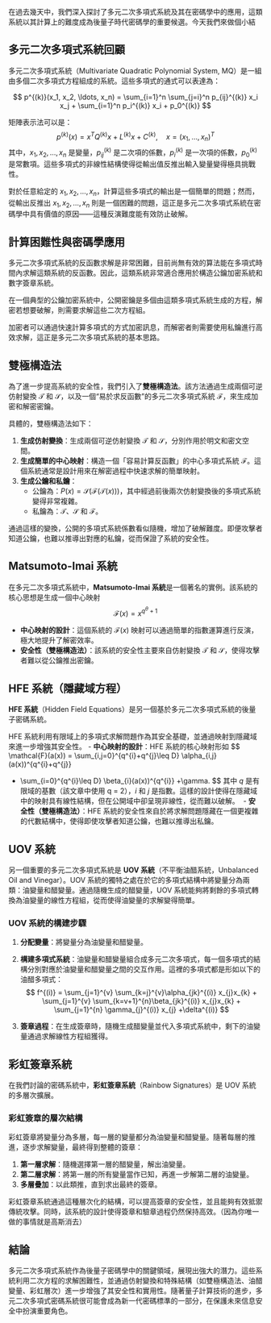 
在過去幾天中，我們深入探討了多元二次多項式系統及其在密碼學中的應用，這類系統以其計算上的難度成為後量子時代密碼學的重要候選。今天我們來做個小結

## 多元二次多項式系統回顧

多元二次多項式系統（Multivariate Quadratic Polynomial System, MQ）是一組由多個二次多項式方程組成的系統。這些多項式的通式可以表達為：

$$
p^{(k)}(x_1, x_2, \ldots, x_n) = \sum_{i=1}^n \sum_{j=i}^n p_{ij}^{(k)} x_i x_j + \sum_{i=1}^n p_i^{(k)} x_i + p_0^{(k)}
$$

矩陣表示法可以是： 
$$
p^{(k)}(x) = x^T Q^{(k)} x + L^{(k)} x + C^{(k)} ,\quad x = (x_{1},\dots,x_{n})^T
$$
其中，$x_1, x_2, \ldots, x_n$ 是變量，$p_{ij}^{(k)}$ 是二次項的係數，$p_i^{(k)}$ 是一次項的係數，$p_0^{(k)}$ 是常數項。這些多項式的非線性結構使得從輸出值反推出輸入變量變得極具挑戰性。

對於任意給定的 $x_1, x_2, \dots, x_n$，計算這些多項式的輸出是一個簡單的問題；然而，從輸出反推出 $x_1, x_2, \dots, x_n$ 則是一個困難的問題，這正是多元二次多項式系統在密碼學中具有價值的原因——這種反演難度能有效防止破解。

## 計算困難性與密碼學應用

多元二次多項式系統的反函數求解是非常困難，目前尚無有效的算法能在多項式時間內求解這類系統的反函數。因此，這類系統非常適合應用於構造公鑰加密系統和數字簽章系統。

在一個典型的公鑰加密系統中，公開密鑰是多個由這類多項式系統生成的方程，解密若想要破解，則需要求解這些二次方程組。

加密者可以通過快速計算多項式的方式加密訊息，而解密者則需要使用私鑰進行高效求解，這正是多元二次多項式系統的基本思路。

## 雙極構造法

為了進一步提高系統的安全性，我們引入了**雙極構造法**。該方法通過生成兩個可逆仿射變換 $\mathcal{T}$ 和 $\mathcal{S}$，以及一個“易於求反函數”的多元二次多項式系統 $\mathcal{F}$，來生成加密和解密密鑰。

具體的，雙極構造法如下：

1. **生成仿射變換**：生成兩個可逆仿射變換 $\mathcal{T}$ 和 $\mathcal{S}$，分別作用於明文和密文空間。
2. **生成簡單的中心映射**：構造一個「容易計算反函數」的中心多項式系統 $\mathcal{F}$。這個系統通常是設計用來在解密過程中快速求解的簡單映射。
3. **生成公鑰和私鑰**：
   - 公鑰為：$P(x) = \mathcal{S}(\mathcal{F}(\mathcal{T}(x)))$，其中經過前後兩次仿射變換後的多項式系統變得非常複雜。
   - 私鑰為：$\mathcal{T}$、$\mathcal{S}$ 和 $\mathcal{F}$。

通過這樣的變換，公開的多項式系統係數看似隨機，增加了破解難度。即便攻擊者知道公鑰，也難以推導出對應的私鑰，從而保證了系統的安全性。

## Matsumoto-Imai 系統

在多元二次多項式系統中，**Matsumoto-Imai 系統**是一個著名的實例。該系統的核心思想是生成一個中心映射 
$$\mathcal{F}(x) = x^{q^{\theta} + 1}$$

- **中心映射的設計**：這個系統的 $\mathcal{F}(x)$ 映射可以通過簡單的指數運算進行反演，極大地提升了解密效率。
- **安全性（雙極構造法）**：該系統的安全性主要來自仿射變換 $\mathcal{T}$ 和 $\mathcal{S}$，使得攻擊者難以從公鑰推出密鑰。

## HFE 系統（隱藏域方程） 

**HFE 系統**（Hidden Field Equations）是另一個基於多元二次多項式系統的後量子密碼系統。

HFE 系統利用有限域上的多項式求解問題作為其安全基礎，並通過映射到隱藏域來進一步增強其安全性。
- **中心映射的設計**：HFE 系統的核心映射形如 
$$
\mathcal{F}(a(x))
= \sum_{i,j=0}^{q^{i}+q^{j}\leq D}  \alpha_{i,j}(a(x))^{q^{i}+q^{j}}
+ \sum_{i=0}^{q^{i}\leq D} \beta_{i}(a(x))^{q^{i}} +\gamma.
$$
其中 $q$ 是有限域的基數（該文章中使用 q = 2），$i$ 和 $j$ 是指數。這樣的設計使得在隱藏域中的映射具有線性結構，但在公開域中卻呈現非線性，從而難以破解。 
- **安全性（雙極構造法）**：HFE 系統的安全性來自於將求解問題隱藏在一個更複雜的代數結構中，使得即使攻擊者知道公鑰，也難以推導出私鑰。
## UOV 系統

另一個重要的多元二次多項式系統是 **UOV 系統**（不平衡油醋系統，Unbalanced Oil and Vinegar）。UOV 系統的獨特之處在於它的多項式結構中將變量分為兩類：油變量和醋變量。通過隨機生成的醋變量，UOV 系統能夠將剩餘的多項式轉換為油變量的線性方程組，從而使得油變量的求解變得簡單。

### UOV 系統的構建步驟

1. **分配變量**：將變量分為油變量和醋變量。
2. **構建多項式系統**：油變量和醋變量組合成多元二次多項式，每一個多項式的結構分別對應於油變量和醋變量之間的交互作用。這裡的多項式都是形如以下的油醋多項式：
$$
f^{(i)}
=
\sum_{j=1}^{v} \sum_{k=j}^{v}\alpha_{jk}^{(i)} x_{j}x_{k} +
\sum_{j=1}^{v} \sum_{k=v+1}^{n}\beta_{jk}^{(i)} x_{j}x_{k} +
\sum_{j=1}^{n} \gamma_{j}^{(i)} x_{j} +\delta^{(i)}
$$

1. **簽章過程**：在生成簽章時，隨機生成醋變量並代入多項式系統中，剩下的油變量通過求解線性方程組獲得。

## 彩虹簽章系統

在我們討論的密碼系統中，**彩虹簽章系統**（Rainbow Signatures）是 UOV 系統的多層次擴展。

### 彩虹簽章的層次結構

彩虹簽章將變量分為多層，每一層的變量都分為油變量和醋變量。隨著每層的推進，逐步求解變量，最終得到整體的簽章：

1. **第一層求解**：隨機選擇第一層的醋變量，解出油變量。
2. **第二層求解**：將第一層的所有變量當作已知，再進一步解第二層的油變量。
3. **多層疊加**：以此類推，直到求出最終的簽章。

彩虹簽章系統通過這種層次化的結構，可以提高簽章的安全性，並且能夠有效抵禦傳統攻擊。同時，該系統的設計使得簽章和驗章過程仍然保持高效。（因為你唯一做的事情就是高斯消去）

## 結論

多元二次多項式系統作為後量子密碼學中的關鍵領域，展現出強大的潛力。這些系統利用二次方程的求解困難性，並通過仿射變換和特殊結構（如雙極構造法、油醋變量、彩虹層次）進一步增強了其安全性和實用性。隨著量子計算技術的進步，多元二次多項式密碼系統很可能會成為新一代密碼標準的一部分，在保護未來信息安全中扮演重要角色。
